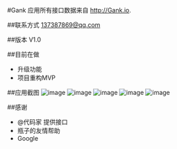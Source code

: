 #Gank
应用所有接口数据来自 http://Gank.io.

##联系方式
137387869@qq.com

##版本
V1.0

##目前在做
* 升级功能 
* 项目重构MVP

##应用截图
![image](https://github.com/leftcoding/GankLy/raw/master/art/img_1.png)
![image](https://github.com/leftcoding/GankLy/raw/master/art/img_2.png)
![image](https://github.com/leftcoding/GankLy/raw/master/art/img_3.png)
![image](https://github.com/leftcoding/GankLy/raw/master/art/img_4.png)
![image](https://github.com/leftcoding/GankLy/raw/master/art/img_5.png)

##感谢
* @代码家 提供接口
* 瓶子的友情帮助
* Google
